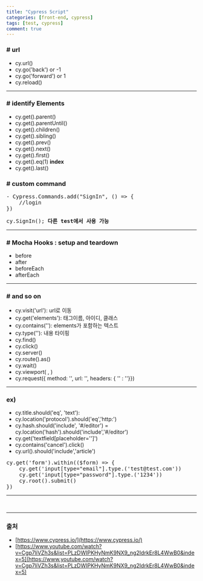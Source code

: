 ```yaml
---
title: "Cypress Script"
categories: [front-end, cypress]
tags: [test, cypress]
comment: true
---
```


### # url

- cy.url()
- cy.go('back') or -1
- cy.go('forward') or 1
- cy.reload()

---

### # identify Elements

- cy.get().parent()
- cy.get().parentUntil()
- cy.get().children()
- cy.get().sibling()
- cy.get().prev()
- cy.get().next()
- cy.get().first()
- cy.get().eq(1) <b>index</b>
- cy.get().last()

### # custom command

<pre>
- Cypress.Commands.add("SignIn", () => {
    //login 
})
</pre>

<pre>
cy.SignIn(); <b>다른 test에서 사용 가능</b>
</pre>

---

### # Mocha Hooks : setup and teardown

- before
- after
- beforeEach
- afterEach

---

### # and so on

- cy.visit('url'): url로 이동
- cy.get('elements'): 태그이름, 아이디, 클래스
- cy.contains(''): elements가 포함하는 텍스트
- cy.type(''): 내용 타이핑
- cy.find()
- cy.click()
- cy.server()
- cy.route().as()
- cy.wait()
- cy.viewport( , )
- cy.request({ method: '', url: '', headers: { '' : ''}})

---

### ex)

- cy.title.should('eq', 'text'):
- cy.location('protocol').should('eq','http:')
- cy.hash.should('include', '#/editor') = cy.location('hash').should('include','#/editor')
- cy.get('textfield[placeholder='']')
- cy.contains('cancel').click()
- cy.url().should('include','article')
<pre>
cy.get('form').within(($form) => {
    cy.get('input[type="email"].type.('test@test.com'))
    cy.get('input[type="password"].type.('1234'))
    cy.root().submit()
})
</pre>

---

<br>

---

### 출처

- [https://www.cypress.io/](https://www.cypress.io/)
- [https://www.youtube.com/watch?v=Cgp7liVZh3s&list=PLzDWIPKHyNmK9NX9_ng2IdrkEr8L4WwB0&index=5](https://www.youtube.com/watch?v=Cgp7liVZh3s&list=PLzDWIPKHyNmK9NX9_ng2IdrkEr8L4WwB0&index=5)
